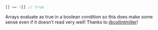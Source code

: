 ``` javascript
[] == ![] // true
```

Arrays evaluate as true in a boolean condition so this does make some sense even if it doesn’t read very well! Thanks to [@collintmiller](http://twitter.com/collintmiller)!
